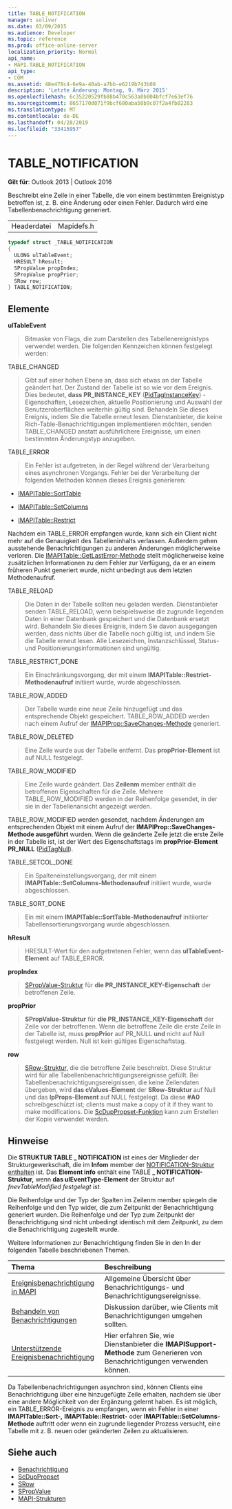 ```yaml
---
title: TABLE_NOTIFICATION
manager: soliver
ms.date: 03/09/2015
ms.audience: Developer
ms.topic: reference
ms.prod: office-online-server
localization_priority: Normal
api_name:
- MAPI.TABLE_NOTIFICATION
api_type:
- COM
ms.assetid: 48e478c4-6e9a-40ab-a7bb-e6219b743b08
description: 'Letzte Änderung: Montag, 9. März 2015'
ms.openlocfilehash: 6c35220529fb88b470c563a0b004bfcf7e63ef76
ms.sourcegitcommit: 8657170d071f9bcf680aba50b9c07f2a4fb82283
ms.translationtype: MT
ms.contentlocale: de-DE
ms.lasthandoff: 04/28/2019
ms.locfileid: "33415957"
---
```

# <a name="table_notification"></a>TABLE_NOTIFICATION

**Gilt für**: Outlook 2013 | Outlook 2016 
  
Beschreibt eine Zeile in einer Tabelle, die von einem bestimmten Ereignistyp betroffen ist, z. B. eine Änderung oder einen Fehler. Dadurch wird eine Tabellenbenachrichtigung generiert. 
  
|||
|:-----|:-----|
|Headerdatei  <br/> |Mapidefs.h  <br/> |
   
```cpp
typedef struct _TABLE_NOTIFICATION
{
  ULONG ulTableEvent;
  HRESULT hResult;
  SPropValue propIndex;
  SPropValue propPrior;
  SRow row;
} TABLE_NOTIFICATION;

```

## <a name="members"></a>Elemente

**ulTableEvent**
  
> Bitmaske von Flags, die zum Darstellen des Tabellenereignistyps verwendet werden. Die folgenden Kennzeichen können festgelegt werden:
    
TABLE_CHANGED 
  
> Gibt auf einer hohen Ebene an, dass sich etwas an der Tabelle geändert hat. Der Zustand der Tabelle ist so wie vor dem Ereignis. Dies bedeutet, **dass PR_INSTANCE_KEY** ([PidTagInstanceKey](pidtaginstancekey-canonical-property.md)) -Eigenschaften, Lesezeichen, aktuelle Positionierung und Auswahl der Benutzeroberflächen weiterhin gültig sind. Behandeln Sie dieses Ereignis, indem Sie die Tabelle erneut lesen. Dienstanbieter, die keine Rich-Table-Benachrichtigungen implementieren möchten, senden TABLE_CHANGED anstatt ausführlichere Ereignisse, um einen bestimmten Änderungstyp anzugeben. 
    
TABLE_ERROR 
  
> Ein Fehler ist aufgetreten, in der Regel während der Verarbeitung eines asynchronen Vorgangs. Fehler bei der Verarbeitung der folgenden Methoden können dieses Ereignis generieren: 
    
   - [IMAPITable::SortTable](imapitable-sorttable.md)
    
   - [IMAPITable::SetColumns](imapitable-setcolumns.md)
    
   - [IMAPITable::Restrict](imapitable-restrict.md)
    
   Nachdem ein TABLE_ERROR empfangen wurde, kann sich ein Client nicht mehr auf die Genauigkeit des Tabelleninhalts verlassen. Außerdem gehen ausstehende Benachrichtigungen zu anderen Änderungen möglicherweise verloren. Die [IMAPITable::GetLastError-Methode](imapitable-getlasterror.md) stellt möglicherweise keine zusätzlichen Informationen zu dem Fehler zur Verfügung, da er an einem früheren Punkt generiert wurde, nicht unbedingt aus dem letzten Methodenaufruf. 
    
TABLE_RELOAD 
  
> Die Daten in der Tabelle sollten neu geladen werden. Dienstanbieter senden TABLE_RELOAD, wenn beispielsweise die zugrunde liegenden Daten in einer Datenbank gespeichert und die Datenbank ersetzt wird. Behandeln Sie dieses Ereignis, indem Sie davon ausgegangen werden, dass nichts über die Tabelle noch gültig ist, und indem Sie die Tabelle erneut lesen. Alle Lesezeichen, Instanzschlüssel, Status- und Positionierungsinformationen sind ungültig.
    
TABLE_RESTRICT_DONE 
  
> Ein Einschränkungsvorgang, der mit einem **IMAPITable::Restrict-Methodenaufruf** initiiert wurde, wurde abgeschlossen. 
    
TABLE_ROW_ADDED 
  
> Der Tabelle wurde eine neue Zeile hinzugefügt und das entsprechende Objekt gespeichert. TABLE_ROW_ADDED werden nach einem Aufruf der [IMAPIProp::SaveChanges-Methode](imapiprop-savechanges.md) generiert. 
    
TABLE_ROW_DELETED 
  
> Eine Zeile wurde aus der Tabelle entfernt. Das **propPrior-Element** ist auf NULL festgelegt. 
    
TABLE_ROW_MODIFIED 
  
> Eine Zeile wurde geändert. Das **Zeilenm** member enthält die betroffenen Eigenschaften für die Zeile. Mehrere TABLE_ROW_MODIFIED werden in der Reihenfolge gesendet, in der sie in der Tabellenansicht angezeigt werden. 
    
  TABLE_ROW_MODIFIED werden gesendet, nachdem Änderungen am entsprechenden Objekt mit einem Aufruf der **IMAPIProp::SaveChanges-Methode ausgeführt** wurden. Wenn die geänderte Zeile jetzt die erste Zeile in der Tabelle ist, ist der Wert des Eigenschaftstags im **propPrior-Element** **PR_NULL** ([PidTagNull](pidtagnull-canonical-property.md)).
    
TABLE_SETCOL_DONE 
  
> Ein Spalteneinstellungsvorgang, der mit einem **IMAPITable::SetColumns-Methodenaufruf** initiiert wurde, wurde abgeschlossen. 
    
TABLE_SORT_DONE 
  
> Ein mit einem **IMAPITable::SortTable-Methodenaufruf** initiierter Tabellensortierungsvorgang wurde abgeschlossen. 
    
**hResult**
  
> HRESULT-Wert für den aufgetretenen Fehler, wenn das **ulTableEvent-Element** auf TABLE_ERROR. 
    
**propIndex**
  
> [SPropValue-Struktur](spropvalue.md) für **die PR_INSTANCE_KEY-Eigenschaft** der betroffenen Zeile. 
    
**propPrior**
  
> **SPropValue-Struktur** für **die PR_INSTANCE_KEY-Eigenschaft** der Zeile vor der betroffenen. Wenn die betroffene Zeile die erste Zeile in der Tabelle ist, muss **propPrior** auf PR_NULL **und** nicht auf Null festgelegt werden. Null ist kein gültiges Eigenschaftstag. 
    
**row**
  
> [SRow-Struktur,](srow.md) die die betroffene Zeile beschreibt. Diese Struktur wird für alle Tabellenbenachrichtigungsereignisse gefüllt. Bei Tabellenbenachrichtigungsereignissen, die keine Zeilendaten übergeben, wird **das cValues-Element** der **SRow-Struktur** auf Null und das **lpProps-Element** auf NULL festgelegt. Da diese **#A0** schreibgeschützt ist; clients must make a copy of it if they want to make modifications. Die [ScDupPropset-Funktion](scduppropset.md) kann zum Erstellen der Kopie verwendet werden. 
    
## <a name="remarks"></a>Hinweise

Die **STRUKTUR TABLE \_ NOTIFICATION** ist eines der Mitglieder der Strukturgewerkschaft, die im **Infom** member der [NOTIFICATION-Struktur enthalten](notification.md) ist. Das **Element info** enthält eine TABLE **\_ NOTIFICATION-Struktur,** wenn **das ulEventType-Element** der Struktur auf _fnevTableModified festgelegt ist._
  
Die Reihenfolge und der Typ der Spalten im Zeilenm member spiegeln die Reihenfolge und den Typ wider, die zum Zeitpunkt der Benachrichtigung generiert wurden. Die Reihenfolge und der Typ zum Zeitpunkt der Benachrichtigung sind nicht unbedingt identisch mit dem Zeitpunkt, zu dem die Benachrichtigung zugestellt wurde. 
  
Weitere Informationen zur Benachrichtigung finden Sie in den In der folgenden Tabelle beschriebenen Themen.
  
|**Thema**|**Beschreibung**|
|:-----|:-----|
|[Ereignisbenachrichtigung in MAPI](event-notification-in-mapi.md) <br/> |Allgemeine Übersicht über Benachrichtigungs- und Benachrichtigungsereignisse.  <br/> |
|[Behandeln von Benachrichtigungen](handling-notifications.md) <br/> |Diskussion darüber, wie Clients mit Benachrichtigungen umgehen sollten.  <br/> |
|[Unterstützende Ereignisbenachrichtigung](supporting-event-notification.md) <br/> |Hier erfahren Sie, wie Dienstanbieter die **IMAPISupport-Methode** zum Generieren von Benachrichtigungen verwenden können.  <br/> |
   
Da Tabellenbenachrichtigungen asynchron sind, können Clients eine Benachrichtigung über eine hinzugefügte Zeile erhalten, nachdem sie über eine andere Möglichkeit von der Ergänzung gelernt haben. Es ist möglich, ein TABLE_ERROR-Ereignis zu empfangen, wenn ein Fehler in einer **IMAPITable::Sort-,** **IMAPITable::Restrict-** oder **IMAPITable::SetColumns-Methode** auftritt oder wenn ein zugrunde liegender Prozess versucht, eine Tabelle mit z. B. neuen oder geänderten Zeilen zu aktualisieren. 
  
## <a name="see-also"></a>Siehe auch

- [Benachrichtigung](notification.md) 
- [ScDupPropset](scduppropset.md)
- [SRow](srow.md)
- [SPropValue](spropvalue.md)
- [MAPI-Strukturen](mapi-structures.md)

